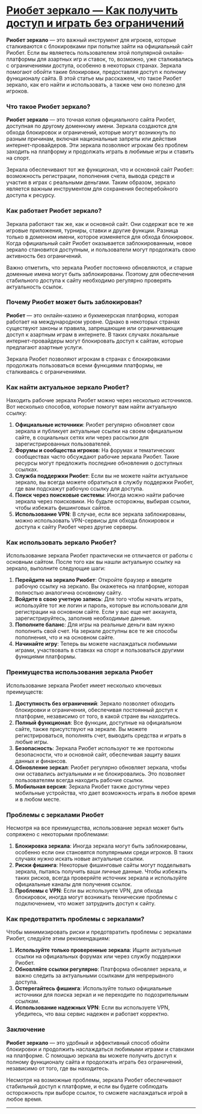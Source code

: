 # [Риобет зеркало — Как получить доступ и играть без ограничений](https://brandplay.link/TnjsxFvH)

**Риобет зеркало** — это важный инструмент для игроков, которые сталкиваются с блокировками при попытке зайти на официальный сайт Риобет. Если вы являетесь пользователем этой популярной онлайн-платформы для азартных игр и ставок, то, возможно, уже сталкивались с ограничениями доступа, особенно в некоторых странах. Зеркала помогают обойти такие блокировки, предоставляя доступ к полному функционалу сайта. В этой статье мы расскажем, что такое Риобет зеркало, как его найти и использовать, а также чем оно полезно для игроков.

### Что такое Риобет зеркало?

**Риобет зеркало** — это точная копия официального сайта Риобет, доступная по другому доменному имени. Зеркала создаются для обхода блокировок и ограничений, которые могут возникнуть по разным причинам, включая национальные запреты или действия интернет-провайдеров. Эти зеркала позволяют игрокам без проблем заходить на платформу и продолжать играть в любимые игры и ставить на спорт.

Зеркала обеспечивают тот же функционал, что и основной сайт Риобет: возможность регистрации, пополнения счета, вывода средств и участия в играх с реальными деньгами. Таким образом, зеркало является важным инструментом для сохранения бесперебойного доступа к ресурсу.

### Как работает Риобет зеркало?

Зеркала работают так же, как и основной сайт. Они содержат все те же игровые приложения, турниры, ставки и другие функции. Разница только в доменном имени, которое изменяется для обхода блокировок. Когда официальный сайт Риобет оказывается заблокированным, новое зеркало становится доступным, и пользователи могут продолжать свою активность без ограничений.

Важно отметить, что зеркала Риобет постоянно обновляются, и старые доменные имена могут быть заблокированы. Поэтому для обеспечения стабильного доступа к сайту необходимо регулярно проверять актуальность ссылок.

### Почему Риобет может быть заблокирован?

**Риобет** — это онлайн-казино и букмекерская платформа, которая работает на международном уровне. Однако в некоторых странах существуют законы и правила, запрещающие или ограничивающие доступ к азартным играм в интернете. В таких случаях локальные интернет-провайдеры могут блокировать доступ к сайтам, которые предлагают азартные услуги.

Зеркала Риобет позволяют игрокам в странах с блокировками продолжать пользоваться всеми функциями платформы, не сталкиваясь с ограничениями.

### Как найти актуальное зеркало Риобет?

Находить рабочие зеркала Риобет можно через несколько источников. Вот несколько способов, которые помогут вам найти актуальную ссылку:

1. **Официальные источники**: Риобет регулярно обновляет свои зеркала и публикует актуальные ссылки на своем официальном сайте, в социальных сетях или через рассылки для зарегистрированных пользователей.
2. **Форумы и сообщества игроков**: На форумах и тематических сообществах часто обсуждают рабочие зеркала Риобет. Такие ресурсы могут предложить последние обновления о доступных ссылках.
3. **Служба поддержки Риобет**: Если вы не можете найти актуальное зеркало, вы всегда можете обратиться в службу поддержки Риобет, где вам подскажут рабочую ссылку для доступа.
4. **Поиск через поисковые системы**: Иногда можно найти рабочие зеркала через поисковики. Но будьте осторожны, выбирая ссылки, чтобы избежать фишинговых сайтов.
5. **Использование VPN**: В случае, если все зеркала заблокированы, можно использовать VPN-сервисы для обхода блокировок и доступа к сайту Риобет через другие серверы.

### Как использовать зеркало Риобет?

Использование зеркала Риобет практически не отличается от работы с основным сайтом. После того как вы нашли актуальную ссылку на зеркало, выполните следующие шаги:

1. **Перейдите на зеркало Риобет**: Откройте браузер и введите рабочую ссылку на зеркало. Вы окажетесь на платформе, которая полностью аналогична основному сайту.
2. **Войдите в свою учетную запись**: Для того чтобы начать играть, используйте тот же логин и пароль, которые вы использовали для регистрации на основном сайте. Если у вас еще нет аккаунта, зарегистрируйтесь, заполнив необходимые данные.
3. **Пополните баланс**: Для игры на реальные деньги вам нужно пополнить свой счет. На зеркале доступны все те же способы пополнения, что и на основном сайте.
4. **Начинайте игру**: Теперь вы можете наслаждаться любимыми играми, участвовать в ставках на спорт и пользоваться другими функциями платформы.

### Преимущества использования зеркала Риобет

Использование зеркала Риобет имеет несколько ключевых преимуществ:

1. **Доступность без ограничений**: Зеркало позволяет обходить блокировки и ограничения, обеспечивая постоянный доступ к платформе, независимо от того, в какой стране вы находитесь.
2. **Полный функционал**: Все функции, доступные на официальном сайте, также присутствуют на зеркале. Вы можете регистрироваться, пополнять счет, выводить средства и играть в любые игры.
3. **Безопасность**: Зеркала Риобет используют те же протоколы безопасности, что и основной сайт, обеспечивая защиту ваших данных и финансов.
4. **Обновление зеркал**: Риобет регулярно обновляет зеркала, чтобы они оставались актуальными и не блокировались. Это позволяет пользователям всегда находить рабочие ссылки.
5. **Мобильная версия**: Зеркала Риобет также доступны через мобильные устройства, что дает возможность играть в любое время и в любом месте.

### Проблемы с зеркалами Риобет

Несмотря на все преимущества, использование зеркал может быть сопряжено с некоторыми проблемами:

1. **Блокировка зеркала**: Иногда зеркала могут быть заблокированы, особенно если они становятся популярными среди игроков. В таких случаях нужно искать новые актуальные ссылки.
2. **Риски фишинга**: Некоторые фишинговые сайты могут подделывать зеркала, пытаясь получить ваши личные данные. Чтобы избежать таких рисков, всегда проверяйте источник зеркала и используйте официальные каналы для получения ссылок.
3. **Проблемы с VPN**: Если вы используете VPN, для обхода блокировок, иногда могут возникать технические проблемы с подключением, что может затруднить доступ к сайту.

### Как предотвратить проблемы с зеркалами?

Чтобы минимизировать риски и предотвратить проблемы с зеркалами Риобет, следуйте этим рекомендациям:

1. **Используйте только проверенные зеркала**: Ищите актуальные ссылки на официальных форумах или через службу поддержки Риобет.
2. **Обновляйте ссылки регулярно**: Платформа обновляет зеркала, и важно следить за актуальными ссылками для непрерывного доступа.
3. **Остерегайтесь фишинга**: Используйте только официальные источники для поиска зеркал и не переходите по подозрительным ссылкам.
4. **Использование надежных VPN**: Если вы используете VPN, убедитесь, что ваш сервис надежен и работает корректно.

### Заключение

**Риобет зеркало** — это удобный и эффективный способ обойти блокировки и продолжить наслаждаться любимыми играми и ставками на платформе. С помощью зеркала вы можете получить доступ к полному функционалу сайта и продолжать играть без ограничений, независимо от того, где вы находитесь.

Несмотря на возможные проблемы, зеркала Риобет обеспечивают стабильный доступ к платформе, и если вы будете соблюдать осторожность при выборе ссылок, то сможете наслаждаться игрой в любое время.

***
